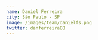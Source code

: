 ```yaml
---
name: Daniel Ferreira
city: São Paulo - SP
image: /images/team/danielfs.png
twitter: danferreira88
---
```


